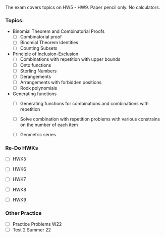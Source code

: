 The exam covers topics on HW5 - HW9. Paper pencil only. No calculators.

### Topics:
- Binomial Theorem and Combinatorial Proofs
	- [ ] Combinatorial proof
	-  [ ] Binomial Theorem Identities
	- [ ] Counting Subsets
- Principle of Inclusion-Exclusion
	- [ ] Combinations with repetition with upper bounds
	- [ ] Onto functions
	- [ ] Sterling Numbers
	- [ ] Derangements
	- [ ] Arrangements with forbidden positions
	- [ ] Rook polynomials
- Generating functions
	- [ ] Generating functions for combinations and combinations with repetition
	- [ ] Solve combination with repetition problems with various constrains on the number of each item
	- [ ] Geometric series


### Re-Do HWKs
- [ ] HWK5
- [ ] HWK6
- [ ] HWK7
- [ ] HWK8
- [ ] HWK9


### Other Practice
- [ ]  Practice Problems W22
- [ ] Test 2 Summer 22
